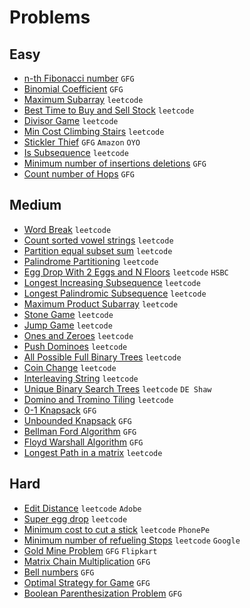 # Problems

## Easy
- [n-th Fibonacci number](https://www.geeksforgeeks.org/program-for-nth-fibonacci-number/) `GFG`
- [Binomial Coefficient](https://www.geeksforgeeks.org/binomial-coefficient-dp-9/) `GFG`
- [Maximum Subarray](https://leetcode.com/problems/maximum-subarray/) `leetcode`
- [Best Time to Buy and Sell Stock](https://leetcode.com/problems/best-time-to-buy-and-sell-stock/) `leetcode`
- [Divisor Game](https://leetcode.com/problems/divisor-game/) `leetcode`
- [Min Cost Climbing Stairs](https://leetcode.com/problems/min-cost-climbing-stairs/) `leetcode`
- [Stickler Thief](https://practice.geeksforgeeks.org/problems/stickler-theif-1587115621/1/) `GFG` `Amazon` `OYO`
- [Is Subsequence](https://leetcode.com/problems/is-subsequence/) `leetcode`
- [Minimum number of insertions deletions](https://practice.geeksforgeeks.org/problems/minimum-number-of-deletions-and-insertions0209/1/) `GFG`
- [Count number of Hops](https://practice.geeksforgeeks.org/problems/count-number-of-hops-1587115620/1/) `GFG`


## Medium
- [Word Break](https://leetcode.com/problems/word-break/) `leetcode`
- [Count sorted vowel strings](https://leetcode.com/problems/count-sorted-vowel-strings/) `leetcode`
- [Partition equal subset sum](https://leetcode.com/problems/partition-equal-subset-sum/) `leetcode`
- [Palindrome Partitioning](https://leetcode.com/problems/palindrome-partitioning/) `leetcode`
- [Egg Drop With 2 Eggs and N Floors](https://leetcode.com/problems/egg-drop-with-2-eggs-and-n-floors/) `leetcode` `HSBC`
- [Longest Increasing Subsequence](https://leetcode.com/problems/longest-increasing-subsequence/) `leetcode`
- [Longest Palindromic Subsequence](https://leetcode.com/problems/longest-palindromic-subsequence/) `leetcode`
- [Maximum Product Subarray](https://leetcode.com/problems/maximum-product-subarray/) `leetcode`
- [Stone Game](https://leetcode.com/problems/stone-game/) `leetcode`
- [Jump Game](https://leetcode.com/problems/jump-game/) `leetcode`
- [Ones and Zeroes](https://leetcode.com/problems/ones-and-zeroes/) `leetcode`
- [Push Dominoes](https://leetcode.com/problems/push-dominoes/) `leetcode`
- [All Possible Full Binary Trees](https://leetcode.com/problems/all-possible-full-binary-trees/) `leetcode`
- [Coin Change](https://leetcode.com/problems/coin-change/) `leetcode`
- [Interleaving String](https://leetcode.com/problems/interleaving-string/) `leetcode`
- [Unique Binary Search Trees](https://leetcode.com/problems/unique-binary-search-trees/) `leetcode` `DE Shaw`
- [Domino and Tromino Tiling](https://leetcode.com/problems/domino-and-tromino-tiling/) `leetcode`
- [0-1 Knapsack](https://www.geeksforgeeks.org/0-1-knapsack-problem-dp-10/) `GFG`
- [Unbounded Knapsack](https://www.geeksforgeeks.org/unbounded-knapsack-repetition-items-allowed/) `GFG`
- [Bellman Ford Algorithm](https://www.geeksforgeeks.org/bellman-ford-algorithm-dp-23/) `GFG`
- [Floyd Warshall Algorithm](https://www.geeksforgeeks.org/floyd-warshall-algorithm-dp-16/) `GFG`
- [Longest Path in a matrix](https://www.geeksforgeeks.org/find-the-longest-path-in-a-matrix-with-given-constraints/) `leetcode`

## Hard
- [Edit Distance](https://leetcode.com/problems/edit-distance/) `leetcode` `Adobe`
- [Super egg drop](https://leetcode.com/problems/super-egg-drop/) `leetcode`
- [Minimum cost to cut a stick](https://leetcode.com/problems/minimum-cost-to-cut-a-stick/) `leetcode` `PhonePe`
- [Minimum number of refueling Stops](https://leetcode.com/problems/minimum-number-of-refueling-stops/) `leetcode` `Google`
- [Gold Mine Problem](https://www.geeksforgeeks.org/gold-mine-problem/) `GFG` `Flipkart`
- [Matrix Chain Multiplication](https://www.geeksforgeeks.org/matrix-chain-multiplication-dp-8/) `GFG`
- [Bell numbers](https://www.geeksforgeeks.org/bell-numbers-number-of-ways-to-partition-a-set/) `GFG`
- [Optimal Strategy for Game](https://www.geeksforgeeks.org/optimal-strategy-for-a-game-dp-31/) `GFG`
- [Boolean Parenthesization Problem](https://www.geeksforgeeks.org/boolean-parenthesization-problem-dp-37/) `GFG`

